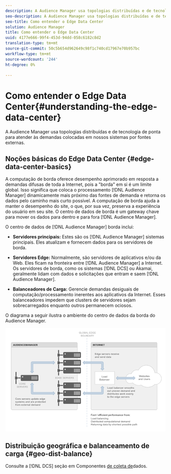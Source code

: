 ```yaml
---
description: A Audience Manager usa topologias distribuídas e de tecnologia de ponta para atender às demandas colocadas em nossos sistemas por fontes externas.
seo-description: A Audience Manager usa topologias distribuídas e de tecnologia de ponta para atender às demandas colocadas em nossos sistemas por fontes externas.
seo-title: Como entender o Edge Data Center
solution: Audience Manager
title: Como entender o Edge Data Center
uuid: 4177e666-99f4-453d-94dd-058c6182c8d2
translation-type: tm+mt
source-git-commit: 50c5b654d962649c98f1c740cd17967e70b957bc
workflow-type: tm+mt
source-wordcount: '244'
ht-degree: 0%

---
```



# Como entender o Edge Data Center{#understanding-the-edge-data-center}

A Audience Manager usa topologias distribuídas e de tecnologia de ponta para atender às demandas colocadas em nossos sistemas por fontes externas.

## Noções básicas do Edge Data Center {#edge-data-center-basics}

<!-- 

c_compedge.xml

 -->

A computação de borda oferece desempenho aprimorado em resposta a demandas difusas de toda a Internet, pois a &quot;borda&quot; em si é um limite global. Isso significa que coloca o processamento [!DNL Audience Manager] dinamicamente mais próximo das fontes de demanda e retorna os dados pelo caminho mais curto possível. A computação de borda ajuda a manter o desempenho do site, o que, por sua vez, preserva a experiência do usuário em seu site. O centro de dados de borda é um gateway chave para mover os dados para dentro e para fora [!DNL Audience Manager].

O centro de dados de [!DNL Audience Manager] borda inclui:

* **Servidores principais:** Estes são os [!DNL Audience Manager] sistemas principais. Eles atualizam e fornecem dados para os servidores de borda.

* **Servidores Edge:** Normalmente, são servidores de aplicativos e/ou da Web. Eles ficam na fronteira entre [!DNL Audience Manager] a Internet. Os servidores de borda, como os sistemas [!DNL DCS] ou Akamai, geralmente lidam com dados e solicitações que entram e saem [!DNL Audience Manager].

* **Balanceadores de Carga:** Gerencie demandas desiguais de computação/processamento inerentes aos aplicativos da Internet. Esses balanceadores impedem que clusters de servidores sejam sobrecarregados enquanto outros permanecem ociosos.

O diagrama a seguir ilustra o ambiente do centro de dados da borda do Audience Manager.

![](assets/edge_data_center.png)

## Distribuição geográfica e balanceamento de carga {#geo-dist-balance}

Consulte a [!DNL DCS] seção em Componentes [de coleta de](../../reference/system-components/components-data-collection.md)dados.
